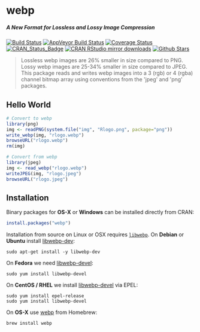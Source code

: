 # webp

##### *A New Format for Lossless and Lossy Image Compression*

[![Build Status](https://travis-ci.org/jeroenooms/webp.svg?branch=master)](https://travis-ci.org/jeroenooms/webp)
[![AppVeyor Build Status](https://ci.appveyor.com/api/projects/status/github/jeroenooms/webp?branch=master&svg=true)](https://ci.appveyor.com/project/jeroenooms/webp)
[![Coverage Status](https://codecov.io/github/jeroenooms/webp/coverage.svg?branch=master)](https://codecov.io/github/jeroenooms/webp?branch=master)
[![CRAN_Status_Badge](http://www.r-pkg.org/badges/version/webp)](http://cran.r-project.org/package=webp)
[![CRAN RStudio mirror downloads](http://cranlogs.r-pkg.org/badges/webp)](http://cran.r-project.org/web/packages/webp/index.html)
[![Github Stars](https://img.shields.io/github/stars/jeroenooms/webp.svg?style=social&label=Github)](https://github.com/jeroenooms/webp)

> Lossless webp images are 26% smaller in size compared to PNG. Lossy
  webp images are 25-34% smaller in size compared to JPEG. This package reads
  and writes webp images into a 3 (rgb) or 4 (rgba) channel bitmap array using
  conventions from the 'jpeg' and 'png' packages.

## Hello World

```r
# Convert to webp
library(png)
img <- readPNG(system.file("img", "Rlogo.png", package="png"))
write_webp(img, "rlogo.webp")
browseURL("rlogo.webp")
rm(img)

# Convert from webp
library(jpeg)
img <- read_webp("rlogo.webp")
writeJPEG(img, "rlogo.jpeg")
browseURL("rlogo.jpeg")
```

## Installation

Binary packages for __OS-X__ or __Windows__ can be installed directly from CRAN:

```r
install.packages("webp")
```

Installation from source on Linux or OSX requires [`libwebp`](https://developers.google.com/speed/webp/). On __Debian__ or __Ubuntu__ install [libwebp-dev](https://packages.debian.org/testing/libwebp-dev):

```
sudo apt-get install -y libwebp-dev
```

On __Fedora__ we need [libwebp-devel](https://apps.fedoraproject.org/packages/libwebp-devel):

```
sudo yum install libwebp-devel
````

On __CentOS / RHEL__ we install [libwebp-devel](https://apps.fedoraproject.org/packages/libwebp-devel) via EPEL:

```
sudo yum install epel-release
sudo yum install libwebp-devel
```

On __OS-X__ use [webp](https://github.com/Homebrew/homebrew-core/blob/master/Formula/webp.rb) from Homebrew:

```
brew install webp
```
